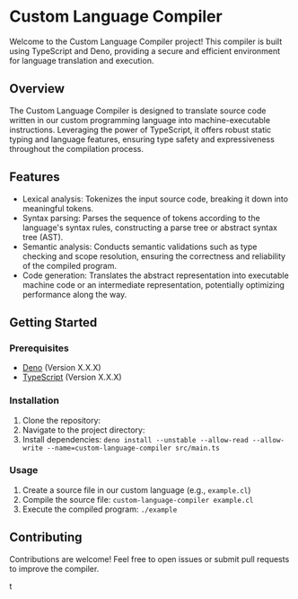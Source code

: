 # Custom Language Compiler

Welcome to the Custom Language Compiler project! This compiler is built using TypeScript and Deno, providing a secure and efficient environment for language translation and execution.

## Overview

The Custom Language Compiler is designed to translate source code written in our custom programming language into machine-executable instructions. Leveraging the power of TypeScript, it offers robust static typing and language features, ensuring type safety and expressiveness throughout the compilation process.

## Features

- Lexical analysis: Tokenizes the input source code, breaking it down into meaningful tokens.
- Syntax parsing: Parses the sequence of tokens according to the language's syntax rules, constructing a parse tree or abstract syntax tree (AST).
- Semantic analysis: Conducts semantic validations such as type checking and scope resolution, ensuring the correctness and reliability of the compiled program.
- Code generation: Translates the abstract representation into executable machine code or an intermediate representation, potentially optimizing performance along the way.

## Getting Started

### Prerequisites

- [Deno](https://deno.land/) (Version X.X.X)
- [TypeScript](https://www.typescriptlang.org/) (Version X.X.X)

### Installation

1. Clone the repository: 
2. Navigate to the project directory: 
3. Install dependencies: `deno install --unstable --allow-read --allow-write --name=custom-language-compiler src/main.ts`

### Usage

1. Create a source file in our custom language (e.g., `example.cl`)
2. Compile the source file: `custom-language-compiler example.cl`
3. Execute the compiled program: `./example`

## Contributing

Contributions are welcome! Feel free to open issues or submit pull requests to improve the compiler.

t
